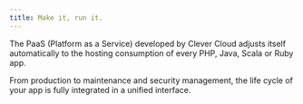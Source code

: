 ```yaml
---
title: Make it, run it.
---
```

The PaaS (Platform as a Service) developed by Clever Cloud adjusts itself automatically to the hosting consumption of every PHP, Java, Scala or Ruby app.

From production to maintenance and security management, the life cycle of your app is fully integrated in a unified interface.